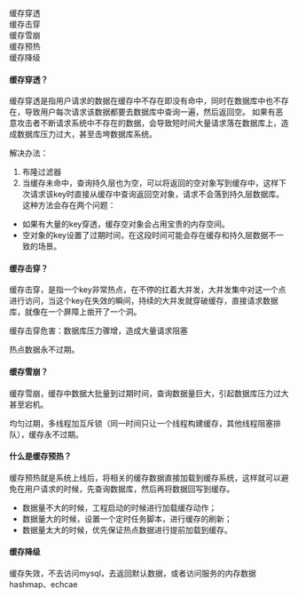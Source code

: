 缓存穿透  
缓存击穿  
缓存雪崩  
缓存预热  
缓存降级  

#### 缓存穿透？
缓存穿透是指用户请求的数据在缓存中不存在即没有命中，同时在数据库中也不存在，导致用户每次请求该数据都要去数据库中查询一遍，然后返回空。
如果有恶意攻击者不断请求系统中不存在的数据，会导致短时间大量请求落在数据库上，造成数据库压力过大，甚至击垮数据库系统。

解决办法：
1. 布隆过滤器
1. 当缓存未命中，查询持久层也为空，可以将返回的空对象写到缓存中，这样下次请求该key时直接从缓存中查询返回空对象，请求不会落到持久层数据库。
这种方法会存在两个问题：

* 如果有大量的key穿透，缓存空对象会占用宝贵的内存空间。
* 空对象的key设置了过期时间，在这段时间可能会存在缓存和持久层数据不一致的场景。

#### 缓存击穿？
缓存击穿，是指一个key非常热点，在不停的扛着大并发，大并发集中对这一个点进行访问，当这个key在失效的瞬间，持续的大并发就穿破缓存，直接请求数据库，就像在一个屏障上凿开了一个洞。

缓存击穿危害：数据库压力骤增，造成大量请求阻塞  

热点数据永不过期。

#### 缓存雪崩？
缓存雪崩，缓存中数据大批量到过期时间，查询数据量巨大，引起数据库压力过大甚至宕机。

均匀过期，多线程加互斥锁（同一时间只让一个线程构建缓存，其他线程阻塞排队），缓存永不过期。

#### 什么是缓存预热？
缓存预热就是系统上线后，将相关的缓存数据直接加载到缓存系统，这样就可以避免在用户请求的时候，先查询数据库，然后再将数据回写到缓存。

* 数据量不大的时候，工程启动的时候进行加载缓存动作；
* 数据量大的时候，设置一个定时任务脚本，进行缓存的刷新；
* 数据量太大的时候，优先保证热点数据进行提前加载到缓存。

#### 缓存降级
缓存失效，不去访问mysql，去返回默认数据，或者访问服务的内存数据hashmap、echcae